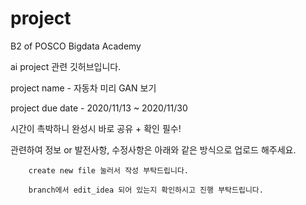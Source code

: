 # project
B2 of POSCO Bigdata Academy

ai project 관련 깃허브입니다.

project name - 자동차 미리 GAN 보기

project due date - 2020/11/13 ~ 2020/11/30

시간이 촉박하니 완성시 바로 공유 + 확인 필수!

관련하여 정보 or 발전사항, 수정사항은 아래와 같은 방식으로 업로드 해주세요.
        
        create new file 눌러서 작성 부탁드립니다.

        branch에서 edit_idea 되어 있는지 확인하시고 진행 부탁드립니다.

